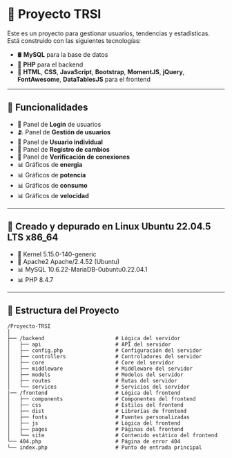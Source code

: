 
# 🚀 Proyecto TRSI

Este es un proyecto para gestionar usuarios, tendencias y estadísticas.  
Está construido con las siguientes tecnologías:

- 🛢️ **MySQL** para la base de datos  
- 🐘 **PHP** para el backend  
- 🎨 **HTML**, **CSS**, **JavaScript**, **Bootstrap**, **MomentJS**, **jQuery**, **FontAwesome**, **DataTablesJS** para el frontend

---

## 🧩 Funcionalidades

- 🔐 Panel de **Login** de usuarios  
- 🫂 Panel de **Gestión de usuarios**
- 👤 Panel de **Usuario individual**
- 💱 Panel de **Registro de cambios**
- 🛜 Panel de **Verificación de conexiones**
- 📊 Gráficos de **energia**  
- 📊 Gráficos de **potencia**  
- 📊 Gráficos de **consumo**   
- 📊 Gráficos de **velocidad**  

---

## 🛜 Creado y depurado en **Linux Ubuntu 22.04.5 LTS x86_64**

- 👤 Kernel 5.15.0-140-generic
- 🔐 Apache2 Apache/2.4.52 (Ubuntu)
- 📊 MySQL 10.6.22-MariaDB-0ubuntu0.22.04.1
- 📊 PHP 8.4.7 

---

## 📁 Estructura del Proyecto

```
/Proyecto-TRSI
│
├── /backend                       # Lógica del servidor
│   ├── api                        # API del servidor
│   ├── config.php                 # Configuración del servidor
│   ├── controllers                # Controladores del servidor
│   ├── core                       # Core del servidor
│   ├── middleware                 # Middleware del servidor
│   ├── models                     # Modelos del servidor
│   ├── routes                     # Rutas del servidor
│   └── services                   # Servicios del servidor 
|── /frontend                      # Lógica del frontend
│   ├── components                 # Componentes del frontend
│   ├── css                        # Estilos del frontend
│   ├── dist                       # Librerías de frontend
│   ├── fonts                      # Fuentes personalizadas
│   ├── js                         # Lógica del frontend
│   ├── pages                      # Páginas del frontend
│   └── site                       # Contenido estático del frontend
└── 404.php                        # Página de error 404
└── index.php                      # Punto de entrada principal
```